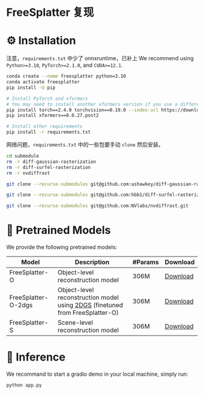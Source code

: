 
  
# FreeSplatter 复现

# ⚙️ Installation

注意，`requirements.txt` 中少了 onnxruntime，已补上
We recommend using `Python>=3.10`, `PyTorch>=2.1.0`, and `CUDA>=12.1`.
```bash
conda create --name freesplatter python=3.10
conda activate freesplatter
pip install -U pip

# Install PyTorch and xformers
# You may need to install another xformers version if you use a different PyTorch version
pip install torch==2.4.0 torchvision==0.19.0 --index-url https://download.pytorch.org/whl/cu121
pip install xformers==0.0.27.post2

# Install other requirements
pip install -r requirements.txt
```

网络问题，`requirements.txt` 中的一些包要手动 `clone` 然后安装。

```bash
cd submodule
rm -r diff-gaussian-rasterization
rm -r diff-surfel-rasterization
rm -r nvdiffrast

git clone --recurse-submodules git@github.com:ashawkey/diff-gaussian-rasterization.git

git clone --recurse-submodules git@github.com:hbb1/diff-surfel-rasterization.git

git clone --recurse-submodules git@github.com:NVlabs/nvdiffrast.git
```

# 🤖 Pretrained Models

We provide the following pretrained models:

| Model | Description | #Params | Download |
| --- | --- | --- | --- |
| FreeSplatter-O | Object-level reconstruction model | 306M | [Download](https://huggingface.co/TencentARC/FreeSplatter/blob/main/freesplatter-object.safetensors) |
| FreeSplatter-O-2dgs | Object-level reconstruction model using [2DGS](https://surfsplatting.github.io/) (finetuned from FreeSplatter-O) | 306M | [Download](https://huggingface.co/TencentARC/FreeSplatter/blob/main/freesplatter-object-2dgs.safetensors) |
| FreeSplatter-S | Scene-level reconstruction model | 306M | [Download](https://huggingface.co/TencentARC/FreeSplatter/blob/main/freesplatter-scene.safetensors) |

# 💫 Inference

We recommand to start a gradio demo in your local machine, simply run:
```bash
python app.py
```